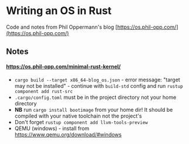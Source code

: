 # Writing an OS in Rust 

Code and notes from Phil Oppermann's blog [https://os.phil-opp.com/](https://os.phil-opp.com/) 

## Notes

#### https://os.phil-opp.com/minimal-rust-kernel/ 

- `cargo build --target x86_64-blog_os.json` - error message: "target may not be installed" - continue with `build-std` config and run `rustup component add rust-src`
- `.cargo/config.toml` must be in the project directory not your home directory 
- **NB** run `cargo install bootimage` from your home dir! It should be compiled with your native toolchain not the project's 
- Don't forget `rustup component add llvm-tools-preview` 
- QEMU (windows) - install from https://www.qemu.org/download/#windows 

